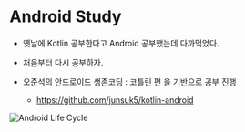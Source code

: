 # Android Study

- 옛날에 Kotlin 공부한다고 Android 공부했는데 다까먹었다.

- 처음부터 다시 공부하자.

- 오준석의 안드로이드 생존코딩 : 코틀린 편 을 기반으로 공부 진행

    - https://github.com/junsuk5/kotlin-android

![Android Life Cycle](https://developer.android.com/guide/components/images/activity_lifecycle.png)